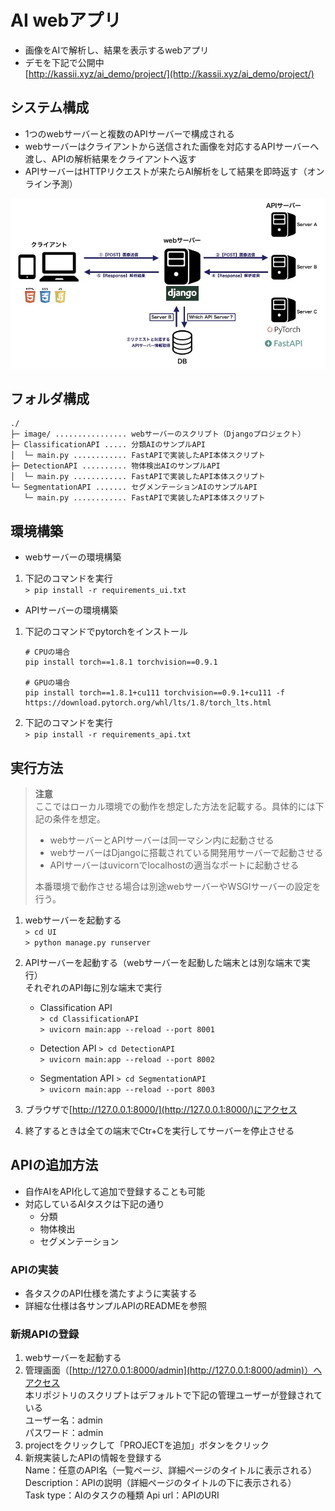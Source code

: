 # AI webアプリ  
* 画像をAIで解析し、結果を表示するwebアプリ  
* デモを下記で公開中  
  [http://kassii.xyz/ai_demo/project/](http://kassii.xyz/ai_demo/project/)

## システム構成  
* 1つのwebサーバーと複数のAPIサーバーで構成される  
* webサーバーはクライアントから送信された画像を対応するAPIサーバーへ渡し、APIの解析結果をクライアントへ返す  
* APIサーバーはHTTPリクエストが来たらAI解析をして結果を即時返す（オンライン予測）  
<img src="docs/system_image.jpg">

## フォルダ構成  
```
./
├─ image/ ................ webサーバーのスクリプト（Djangoプロジェクト）  
├─ ClassificationAPI ..... 分類AIのサンプルAPI  
│  └─ main.py ............ FastAPIで実装したAPI本体スクリプト  
├─ DetectionAPI .......... 物体検出AIのサンプルAPI  
│  └─ main.py ............ FastAPIで実装したAPI本体スクリプト  
└─ SegmentationAPI ....... セグメンテーションAIのサンプルAPI  
   └─ main.py ............ FastAPIで実装したAPI本体スクリプト  
```

## 環境構築  
* webサーバーの環境構築  
1. 下記のコマンドを実行  
   `> pip install -r requirements_ui.txt`  

* APIサーバーの環境構築  
1. 下記のコマンドでpytorchをインストール  
   ```
   # CPUの場合  
   pip install torch==1.8.1 torchvision==0.9.1  

   # GPUの場合  
   pip install torch==1.8.1+cu111 torchvision==0.9.1+cu111 -f https://download.pytorch.org/whl/lts/1.8/torch_lts.html  
   ```

2. 下記のコマンドを実行  
   `> pip install -r requirements_api.txt`  


## 実行方法  
> **注意**  
> ここではローカル環境での動作を想定した方法を記載する。具体的には下記の条件を想定。  
> * webサーバーとAPIサーバーは同一マシン内に起動させる  
> * webサーバーはDjangoに搭載されている開発用サーバーで起動させる  
> * APIサーバーはuvicornでlocalhostの適当なポートに起動させる  
> 
> 本番環境で動作させる場合は別途webサーバーやWSGIサーバーの設定を行う。  
>

1. webサーバーを起動する  
   `> cd UI`  
   `> python manage.py runserver`  

2. APIサーバーを起動する（webサーバーを起動した端末とは別な端末で実行）  
   それぞれのAPI毎に別な端末で実行  
   * Classification API  
   `> cd ClassificationAPI`  
   `> uvicorn main:app --reload --port 8001`  

   * Detection API
   `> cd DetectionAPI`  
   `> uvicorn main:app --reload --port 8002`  

   * Segmentation API
   `> cd SegmentationAPI`  
   `> uvicorn main:app --reload --port 8003`  

3. ブラウザで[http://127.0.0.1:8000/](http://127.0.0.1:8000/)にアクセス  

4. 終了するときは全ての端末でCtr+Cを実行してサーバーを停止させる  

## APIの追加方法  
* 自作AIをAPI化して追加で登録することも可能  
* 対応しているAIタスクは下記の通り  
    * 分類  
    * 物体検出  
    * セグメンテーション  

### APIの実装  
* 各タスクのAPI仕様を満たすように実装する  
* 詳細な仕様は各サンプルAPIのREADMEを参照  

### 新規APIの登録  
1. webサーバーを起動する  
2. 管理画面（[http://127.0.0.1:8000/admin](http://127.0.0.1:8000/admin)）へアクセス  
   本リポジトリのスクリプトはデフォルトで下記の管理ユーザーが登録されている  
   ユーザー名：admin  
   パスワード：admin  
3. projectをクリックして「PROJECTを追加」ボタンをクリック  
4. 新規実装したAPIの情報を登録する  
     Name：任意のAPI名（一覧ページ、詳細ページのタイトルに表示される）  
     Description：APIの説明（詳細ページのタイトルの下に表示される）  
     Task type：AIのタスクの種類
     Api url：APIのURI
